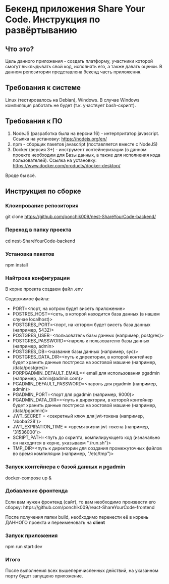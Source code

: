 # Бекенд приложения Share Your Code. Инструкция по развёртыванию

## Что это?

Цель данного приложения - создать платформу, участники которой смогут выклыдывать свой код, исполнять его, а также давать оценки.
В данном репозитории представлена бекенд часть приложения.

## Требования к системе

Linux (тестировалось на Debian), Windows. В случае Windows компиляция работать не будет (т.к. участвует bash-скрипт).

## Требования к ПО

1. NodeJS (разработка была на версии 16) - интерпритатор javascript. Ссылка на установку: https://nodejs.org/en/
2. npm - сборщик пакетов javascript (поставляется вместе с NodeJS)
3. Docker (версия 3+) - инструмент контейнеризации (в данном проекте необходим для Базы данных, а также для исполнения кода пользователей). Ссылка на установку: https://www.docker.com/products/docker-desktop/

Вроде бы всё.

## Инструкция по сборке

### Клоинрование репозитория
git clone https://github.com/ponchik009/nest-ShareYourCode-backend/

### Переход в папку проекта
cd nest-ShareYourCode-backend

### Установка пакетов
npm install

### Найтрока конфигурации
<p>В корне проекта создаем файл .env</p>
<p>Содержимое файла:</p>
<ul>
  <li>PORT=<порт, на котром будет висеть приложение></li>
  <li>POSTRES_HOST=<сеть, в которой находится база данных (в нашем случае localhost)></li>
  <li>POSTGRES_PORT=<порт, на котором будет висеть база данных (например, 5432)></li>
  <li>POSTGRES_USER=<пользователь базы данных (например, postgres)></li>
  <li>POSTGRES_PASSWORD=<пароль к пользователю базы данных (например, admin></li>
  <li>POSTGRES_DB=<название базы данных (например, syc)></li>
  <li>POSTGRES_DATA_DIR=<путь к директории, в которой контейнер будет хранить данные постгреса на хостовой машине (например, /data/postgres)></li>
  <li>PORPGADMIN_DEFAULT_EMAIL=< email для использования pgadmin (например, admin@admin.com)></li>
  <li>PGADMIN_DEFAULT_PASSWORD=<пароль для pgadmin (например, admin)></li>
  <li>PGADMIN_PORT=<порт для pgadmin (например, 9000)></li>
  <li>PGADMIN_DATA_DIR==<путь к директории, в которой контейнер будет хранить данные постгреса на хостовой машине (например, /data/pgadmin)></li>
  <li>JWT_SECRET = <секретный ключ для jwt-токена (например, 'aboba228')></li>
  <li>JWT_EXPIRATION_TIME = <время жизни jwt-токена (например, '31536000')></li>
  <li>SCRIPT_PATH=<путь до скрипта, компилирующего код (изначально он находится в корне, указываем "./run.sh")></li>
  <li>TMP_DIR=<путь к директории для создания промежуточных файлов во время компиляции (например, "/etc/tmp")></li>
</ul>

### Запуск контейнера с базой данных и pgadmin
docker-compose up &

###  Добавление фронтенда
<p>Если вам нужен фронтенд (сайт), то вам необходимо произвести его сборку: https://github.com/ponchik009/react-ShareYourCode-frontend</p>
<p>После получения папки build, необходимо перенести её в корень ДАННОГО проекта и переименовать на <b>client</b></p>

### Запуск приложения
npm run start:dev

### Итого
После выполнения всех вышеперечисленных действий, на указанном порту будет запущено приложение.
